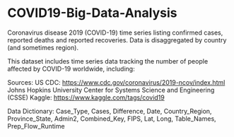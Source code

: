 # COVID19-Big-Data-Analysis

Coronavirus disease 2019 (COVID-19) time series listing confirmed cases, reported deaths and reported recoveries. Data is disaggregated by country (and sometimes region). 

This dataset includes time series data tracking the number of people affected by COVID-19 worldwide, including:

Sources:
US CDC: https://www.cdc.gov/coronavirus/2019-ncov/index.html
Johns Hopkins University Center for Systems Science and Engineering (CSSE)
Kaggle: https://www.kaggle.com/tags/covid19

Data Dictionary:
Case_Type,
Cases,
Difference,
Date,
Country_Region,
Province_State,
Admin2,
Combined_Key,
FIPS,
Lat,
Long,
Table_Names,
Prep_Flow_Runtime
